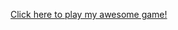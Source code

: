 <a href="[http://link.to.my.jar](https://github.com/League-level2-student/league-level2-game-GabrielZ1/raw/master/Gabriel%20Oviedo%20-%20league%20level%202%20game.jar)https://github.com/League-level2-student/league-level2-game-GabrielZ1/raw/master/Gabriel%20Oviedo%20-%20league%20level%202%20game.jar">Click here to play my awesome game!</a>
